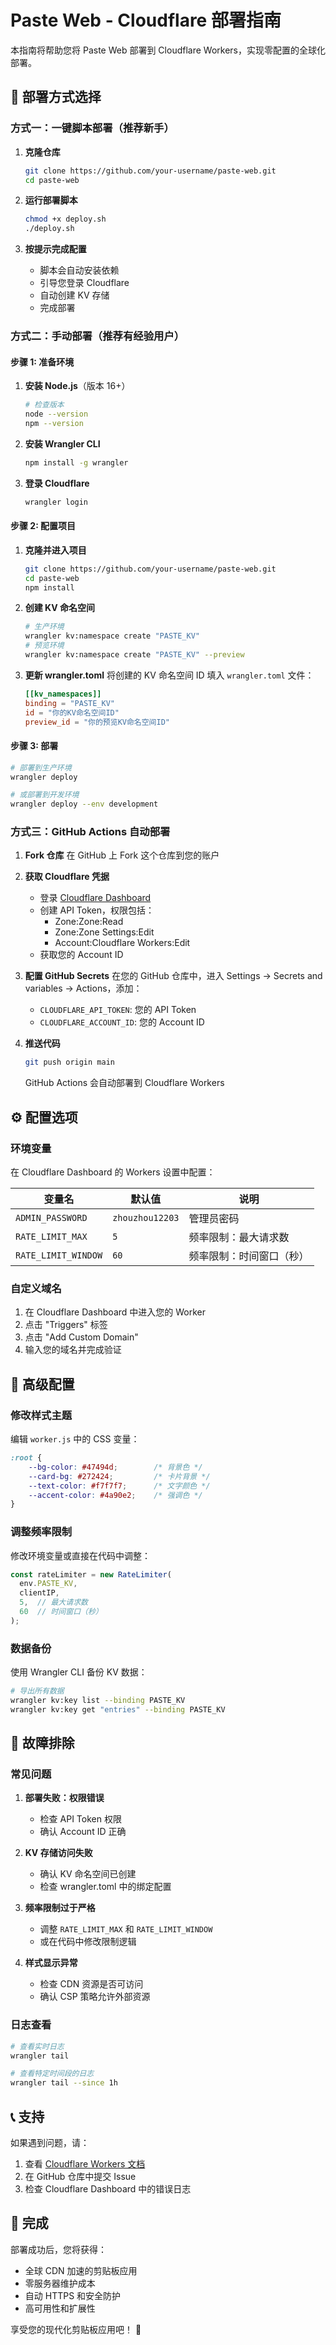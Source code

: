 # Paste Web - Cloudflare 部署指南

本指南将帮助您将 Paste Web 部署到 Cloudflare Workers，实现零配置的全球化部署。

## 🎯 部署方式选择

### 方式一：一键脚本部署（推荐新手）

1. **克隆仓库**
   ```bash
   git clone https://github.com/your-username/paste-web.git
   cd paste-web
   ```

2. **运行部署脚本**
   ```bash
   chmod +x deploy.sh
   ./deploy.sh
   ```

3. **按提示完成配置**
   - 脚本会自动安装依赖
   - 引导您登录 Cloudflare
   - 自动创建 KV 存储
   - 完成部署

### 方式二：手动部署（推荐有经验用户）

#### 步骤 1: 准备环境

1. **安装 Node.js**（版本 16+）
   ```bash
   # 检查版本
   node --version
   npm --version
   ```

2. **安装 Wrangler CLI**
   ```bash
   npm install -g wrangler
   ```

3. **登录 Cloudflare**
   ```bash
   wrangler login
   ```

#### 步骤 2: 配置项目

1. **克隆并进入项目**
   ```bash
   git clone https://github.com/your-username/paste-web.git
   cd paste-web
   npm install
   ```

2. **创建 KV 命名空间**
   ```bash
   # 生产环境
   wrangler kv:namespace create "PASTE_KV"
   # 预览环境
   wrangler kv:namespace create "PASTE_KV" --preview
   ```

3. **更新 wrangler.toml**
   将创建的 KV 命名空间 ID 填入 `wrangler.toml` 文件：
   ```toml
   [[kv_namespaces]]
   binding = "PASTE_KV"
   id = "你的KV命名空间ID"
   preview_id = "你的预览KV命名空间ID"
   ```

#### 步骤 3: 部署

```bash
# 部署到生产环境
wrangler deploy

# 或部署到开发环境
wrangler deploy --env development
```

### 方式三：GitHub Actions 自动部署

1. **Fork 仓库**
   在 GitHub 上 Fork 这个仓库到您的账户

2. **获取 Cloudflare 凭据**
   - 登录 [Cloudflare Dashboard](https://dash.cloudflare.com/profile/api-tokens)
   - 创建 API Token，权限包括：
     - Zone:Zone:Read
     - Zone:Zone Settings:Edit
     - Account:Cloudflare Workers:Edit
   - 获取您的 Account ID

3. **配置 GitHub Secrets**
   在您的 GitHub 仓库中，进入 Settings → Secrets and variables → Actions，添加：
   - `CLOUDFLARE_API_TOKEN`: 您的 API Token
   - `CLOUDFLARE_ACCOUNT_ID`: 您的 Account ID

4. **推送代码**
   ```bash
   git push origin main
   ```
   GitHub Actions 会自动部署到 Cloudflare Workers

## ⚙️ 配置选项

### 环境变量

在 Cloudflare Dashboard 的 Workers 设置中配置：

| 变量名 | 默认值 | 说明 |
|--------|--------|------|
| `ADMIN_PASSWORD` | `zhouzhou12203` | 管理员密码 |
| `RATE_LIMIT_MAX` | `5` | 频率限制：最大请求数 |
| `RATE_LIMIT_WINDOW` | `60` | 频率限制：时间窗口（秒） |

### 自定义域名

1. 在 Cloudflare Dashboard 中进入您的 Worker
2. 点击 "Triggers" 标签
3. 点击 "Add Custom Domain"
4. 输入您的域名并完成验证

## 🔧 高级配置

### 修改样式主题

编辑 `worker.js` 中的 CSS 变量：
```css
:root {
    --bg-color: #47494d;        /* 背景色 */
    --card-bg: #272424;         /* 卡片背景 */
    --text-color: #f7f7f7;      /* 文字颜色 */
    --accent-color: #4a90e2;    /* 强调色 */
}
```

### 调整频率限制

修改环境变量或直接在代码中调整：
```javascript
const rateLimiter = new RateLimiter(
  env.PASTE_KV, 
  clientIP, 
  5,  // 最大请求数
  60  // 时间窗口（秒）
);
```

### 数据备份

使用 Wrangler CLI 备份 KV 数据：
```bash
# 导出所有数据
wrangler kv:key list --binding PASTE_KV
wrangler kv:key get "entries" --binding PASTE_KV
```

## 🚨 故障排除

### 常见问题

1. **部署失败：权限错误**
   - 检查 API Token 权限
   - 确认 Account ID 正确

2. **KV 存储访问失败**
   - 确认 KV 命名空间已创建
   - 检查 wrangler.toml 中的绑定配置

3. **频率限制过于严格**
   - 调整 `RATE_LIMIT_MAX` 和 `RATE_LIMIT_WINDOW`
   - 或在代码中修改限制逻辑

4. **样式显示异常**
   - 检查 CDN 资源是否可访问
   - 确认 CSP 策略允许外部资源

### 日志查看

```bash
# 查看实时日志
wrangler tail

# 查看特定时间段的日志
wrangler tail --since 1h
```

## 📞 支持

如果遇到问题，请：
1. 查看 [Cloudflare Workers 文档](https://developers.cloudflare.com/workers/)
2. 在 GitHub 仓库中提交 Issue
3. 检查 Cloudflare Dashboard 中的错误日志

## 🎉 完成

部署成功后，您将获得：
- 全球 CDN 加速的剪贴板应用
- 零服务器维护成本
- 自动 HTTPS 和安全防护
- 高可用性和扩展性

享受您的现代化剪贴板应用吧！ 🚀
